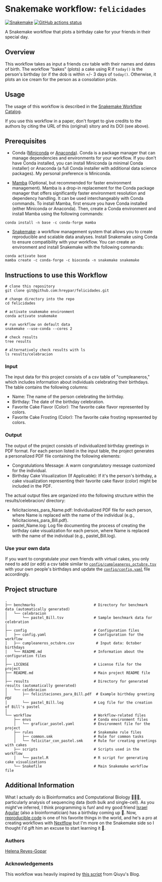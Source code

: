 # Snakemake workflow: `felicidades`

[![Snakemake](https://img.shields.io/badge/snakemake-≥6.3.0-brightgreen.svg)](https://snakemake.github.io)
[![GitHub actions status](https://github.com/<owner>/<repo>/workflows/Tests/badge.svg?branch=main)](https://github.com/<owner>/<repo>/actions?query=branch%3Amain+workflow%3ATests)


A Snakemake workflow that plots a birthday cake for your friends in their special day.

## Overview

This workflow takes as input a friends csv table with their names and dates of birth. The workflow "bakes" (plots) a cake using R if `today()` is the person's birthday (or if the dob is within +/- 3 days of `today()`. Otherwise, it plots an ice cream for the person as a consolation prize. 


## Usage

The usage of this workflow is described in the [Snakemake Workflow Catalog](https://snakemake.github.io/snakemake-workflow-catalog/?usage=<owner>%2F<repo>).

If you use this workflow in a paper, don't forget to give credits to the authors by citing the URL of this (original) <repo>sitory and its DOI (see above).

## Prerequisites

- Conda ([Miniconda](https://docs.conda.io/projects/miniconda/en/latest/) or [Anaconda](https://www.anaconda.com/download)). Conda is a package manager that can manage dependencies and environments for your workflow. If you don't have Conda installed, you can install Miniconda (a minimal Conda installer) or Anaconda (a full Conda installer with additional data science packages). My personal preference is Miniconda.

- [Mamba]( https://github.com/mamba-org/mamba) (Optional, but recommended for faster environment management). Mamba is a drop-in replacement for the Conda package manager that offers significantly faster environment resolution and dependency handling. It can be used interchangeably with Conda commands. To install Mamba, first ensure you have Conda installed (either Miniconda or Anaconda). Then, create a Conda environment and install Mamba using the following commands:

```
conda install -n base -c conda-forge mamba
```

- [Snakemake](https://snakemake.readthedocs.io/en/stable/getting_started/installation.html): a workflow management system that allows you to create reproducible and scalable data analyses. Install Snakemake using Conda to ensure compatibility with your workflow. You can create an environment and install Snakemake with the following commands:

```
conda activate base
mamba create -c conda-forge -c bioconda -n snakemake snakemake
```

## Instructions to use this Workflow

```
# clone this repository 
git clone git@github.com:hreypar/felicidades.git

# change directory into the repo
cd felicidades

# activate snakemake environment
conda activate snakemake

# run workflow on default data 
snakemake --use-conda --cores 2 

# check results
tree results 

# alternatively check results with ls
ls results/celebracion

```

### Input
The input data for this project consists of a csv table of "cumpleaneros," which includes information about individuals celebrating their birthdays. The table contains the following columns:

- Name: The name of the person celebrating the birthday.
- Birthday: The date of the birthday celebration.
- Favorite Cake Flavor (Color): The favorite cake flavor represented by colors.
- Favorite Cake Frosting (Color): The favorite cake frosting represented by colors.

### Output
The output of the project consists of individualized birthday greetings in PDF format. For each person listed in the input table, the project generates a personalized PDF file containing the following elements:
- Congratulations Message: A warm congratulatory message customized for the individual.
- Birthday Cake Visualization (If Applicable): If it's the person's birthday, a cake visualization representing their favorite cake flavor (color) might be included in the PDF.

The actual output files are organized into the following structure within the results/celebracion/ directory:
- felicitaciones_para_Name.pdf: Individualized PDF file for each person, where Name is replaced with the name of the individual (e.g., felicitaciones_para_Bill.pdf).
- pastel_Name.log: Log file documenting the process of creating the birthday cake visualization for each person, where Name is replaced with the name of the individual (e.g., pastel_Bill.log).

### Use your own data

If you want to congratulate your own friends with virtual cakes, you only need to add (or edit) a csv table similar to [`config/cumpleaneros_octubre.tsv`](https://github.com/hreypar/felicidades/blob/main/config/cumpleaneros_octubre.csv) with your own people's birthdays and update the [`config/config.yaml`](https://github.com/hreypar/felicidades/blob/main/config/config.yaml) file accordingly.


## Project structure

```
.
├── benchmarks                           # Directory for benchmark data (automatically generated)
│   └── celebracion
│       └── pastel_Bill.tsv              # Sample benchmark data for celebration
│
├── config                               # Configuration files
│   ├── config.yaml                      # Configuration for the workflow
│   ├── cumpleaneros_octubre.csv          # Input data: October birthdays
│   └── README.md                        # Information about the configuration files
│
├── LICENSE                              # License file for the project
├── README.md                            # Main project README file
│
├── results                              # Directory for generated results (automatically generated)
│   └── celebracion
│       ├── felicitaciones_para_Bill.pdf  # Example birthday greeting PDF
│       └── pastel_Bill.log              # Log file for the creation of Bill's pastel
│
└── workflow                             # Workflow-related files
    ├── envs                             # Conda environment files
    │   └── graficar_pastel.yaml         # Environment file for the project
    ├── rules                            # Snakemake rule files
    │   ├── common.smk                   # Rule for common tasks
    │   └── felicitar_con_pastel.smk     # Rule for creating greetings with cakes
    ├── scripts                          # Scripts used in the workflow
    │   └── pastel.R                     # R script for generating cake visualizations
    └── Snakefile                        # Main Snakemake workflow file

```


## Additional Information

What I actually do is Bioinformatics and Computational Biology 👩🏽‍💻, particularly analysis of sequencing data (both bulk and single-cell). As you might've inferred, I think programming is fun! and my good friend [Israel Aguilar](https://github.com/Iaguilaror) (also a bioinformatician) has a birthday coming up 🎂. Now, [reproducible code](https://en.wikipedia.org/wiki/Reproducibility) is one of his favorite things in the world, and he's a pro at creating workflows with [Nextflow](https://www.nextflow.io/) but I'm more on the Snakemake side so I thought I'd gift him an excuse to start learning it 🐍.

### Authors

[Helena Reyes-Gopar](https://github.com/hreypar)


### Acknowledgements

This workflow was heavily inspired by [this script](https://qiuyiwu.github.io/2019/01/29/Birthday/) from Qiuyu's Blog.

